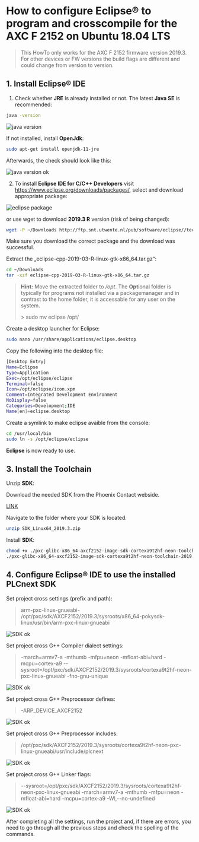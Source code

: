 ﻿# How to configure Eclipse® to program and crosscompile for the AXC F 2152 on Ubuntu 18.04 LTS #

> This HowTo only works for the AXC F 2152 firmware version 2019.3. For other devices or FW versions the build flags are different and could change from version to version.

## 1. Install **Eclipse®** IDE ##

1. Check whether **JRE** is already installed or not. The latest **Java SE** is recommended:

```sh
java -version
```
![java version](images/java_-version.png)

If not installed, install **OpenJdk**:

```sh
sudo apt-get install openjdk-11-jre
```

Afterwards, the check should look like this:

![java version ok](images/java_-version_ok.png)

2. To install **Eclipse IDE for C/C++ Developers** visit https://www.eclipse.org/downloads/packages/, select and download appropriate package:

![eclipse package](images/eclipse_package.png)

or use wget to download **2019.3 R** version (risk of being changed):

```sh
wget -P ~/Downloads http://ftp.snt.utwente.nl/pub/software/eclipse//technology/epp/downloads/release/2019-03/R/eclipse-cpp-2019-03-R-linux-gtk-x86_64.tar.gz
```
Make sure you download the correct package and the download was successful.

Extract the „eclipse-cpp-2019-03-R-linux-gtk-x86_64.tar.gz“:

```sh
cd ~/Downloads
tar -xzf eclipse-cpp-2019-03-R-linux-gtk-x86_64.tar.gz
```

> **Hint:** Move the extracted folder to */opt*. The **Opt**ional folder is typically for programs not installed via a packagemanager and in contrast to the home folder, it is accessable for any user on the system.
>
> \> sudo mv eclipse /opt/

Create a desktop launcher for Eclipse:

```sh
sudo nano /usr/share/applications/eclipse.desktop
```
Copy the following into the desktop file:

```sh
[Desktop Entry]
Name=Eclipse
Type=Application
Exec=/opt/eclipse/eclipse
Terminal=false
Icon=/opt/eclipse/icon.xpm
Comment=Integrated Development Environment
NoDisplay=false
Categories=Development;IDE
Name[en]=eclipse.desktop
```

Create a symlink to make eclipse avaible from the console:

```sh
cd /usr/local/bin
sudo ln -s /opt/eclipse/eclipse
```

**Eclipse** is now ready to use.

## 3. Install the Toolchain ##

Unzip **SDK**:

Download the needed SDK from the Phoenix Contact webside.

[LINK](http://www.phoenixcontact.com/qr/2404267/softw)

Navigate to the folder where your SDK is located.

```sh
unzip SDK_Linux64_2019.3.zip
```

Install **SDK**:

```sh
chmod +x ./pxc-glibc-x86_64-axcf2152-image-sdk-cortexa9t2hf-neon-toolchain-2019.3.sh
./pxc-glibc-x86_64-axcf2152-image-sdk-cortexa9t2hf-neon-toolchain-2019.3.sh
```

## 4. Configure Eclipse® IDE to use the installed PLCnext SDK ##

Set project cross settings (prefix and path):

>arm-pxc-linux-gnueabi-  
>/opt/pxc/sdk/AXCF2152/2019.3/sysroots/x86_64-pokysdk-linux/usr/bin/arm-pxc-linux-gnueabi

![SDK ok](images/cdt_cross_settings.png)

Set project cross G++ Compiler dialect settings:

>-march=armv7-a -mthumb -mfpu=neon -mfloat-abi=hard -mcpu=cortex-a9 --sysroot=/opt/pxc/sdk/AXCF2152/2019.3/sysroots/cortexa9t2hf-neon-pxc-linux-gnueabi -fno-gnu-unique

![SDK ok](images/cdt_dialect_flags.png)

Set project cross G++ Preprocessor defines:

>-ARP_DEVICE_AXCF2152

![SDK ok](images/cdt_defines.png)

Set project cross G++ Preprocessor includes:

>/opt/pxc/sdk/AXCF2152/2019.3/sysroots/cortexa9t2hf-neon-pxc-linux-gnueabi/usr/include/plcnext

![SDK ok](images/cdt_includes.png)

Set project cross G++ Linker flags:

>--sysroot=/opt/pxc/sdk/AXCF2152/2019.3/sysroots/cortexa9t2hf-neon-pxc-linux-gnueabi -march=armv7-a -mthumb -mfpu=neon -mfloat-abi=hard -mcpu=cortex-a9 -Wl,--no-undefined

![SDK ok](images/cdt_cross_linker_settings.png)

After completing all the settings, run the project and, if there are errors, you need to go through all the previous steps and check the spelling of the commands.
